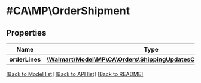 # #CA\MP\OrderShipment

## Properties

Name | Type | Description | Notes
------------ | ------------- | ------------- | -------------
**orderLines** | [**\Walmart\Model\MP\CA\Orders\ShippingUpdatesCARequestOrderLines**](ShippingUpdatesCARequestOrderLines.md) |  |


[[Back to Model list]](../) [[Back to API list]](../../Api/CA/MP) [[Back to README]](../../README.md)
